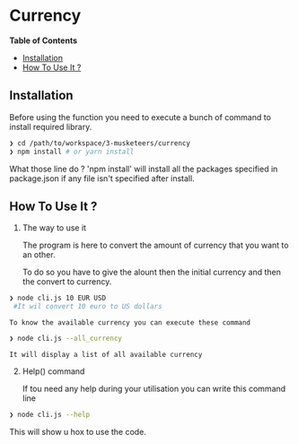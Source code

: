 # Currency 
<!-- START doctoc generated TOC please keep comment here to allow auto update -->
<!-- DON'T EDIT THIS SECTION, INSTEAD RE-RUN doctoc TO UPDATE -->
**Table of Contents**

- [Installation](#-Installation)
- [How To Use It ?](#%E2%80%8D-How-To-Use-It-?)


<!-- END doctoc generated TOC please keep comment here to allow auto update -->

## Installation

Before using the function you need to execute a bunch of command to install required library.

```sh
❯ cd /path/to/workspace/3-musketeers/currency
❯ npm install # or yarn install

```

What those line do ?
'npm install' will install all the packages specified in package.json if any file isn't specified after install.

## How To Use It ?

1. The way to use it

	The program is here to convert the amount of currency that you want to an other.
	
	To do so you have to give the alount then the initial currency and then the convert to currency.
```sh
❯ node cli.js 10 EUR USD
 #It wil convert 10 euro to US dollars

```

	To know the available currency you can execute these command
	
```sh
❯ node cli.js --all_currency

```

	It will display a list of all available currency

2. Help() command 

	If tou need any help during your utilisation you can write this command line
	
```sh
❯ node cli.js --help

```
This will show u hox to use the code.

